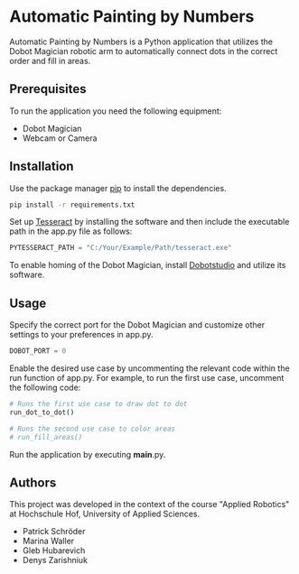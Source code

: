 # Automatic Painting by Numbers

Automatic Painting by Numbers is a Python application that utilizes the Dobot Magician robotic arm to 
automatically connect dots in the correct order and fill in areas.

## Prerequisites
To run the application you need the following equipment:
- Dobot Magician
- Webcam or Camera

## Installation

Use the package manager [pip](https://pip.pypa.io/en/stable/) to install the dependencies.

```bash
pip install -r requirements.txt
```

Set up [Tesseract](https://tesseract-ocr.github.io/tessdoc/Installation.html) by installing the software 
and then include the executable path in the app.py file as follows:

```python
PYTESSERACT_PATH = "C:/Your/Example/Path/tesseract.exe"
```

To enable homing of the Dobot Magician, install 
[Dobotstudio](https://www.dobot-robots.com/products/education/magician.html) and utilize its software.

## Usage

Specify the correct port for the Dobot Magician and customize other settings to your preferences in 
app.py.
```python
DOBOT_PORT = 0
```

Enable the desired use case by uncommenting the relevant code within the run function of app.py. 
For example, to run the first use case, uncomment the following code:
```python
# Runs the first use case to draw dot to dot
run_dot_to_dot()

# Runs the second use case to color areas
# run_fill_areas()
```
Run the application by executing __main__.py.

## Authors
This project was developed in the context of the course "Applied Robotics" at Hochschule Hof, 
University of Applied Sciences.
- Patrick Schröder
- Marina Waller
- Gleb Hubarevich
- Denys Zarishniuk
